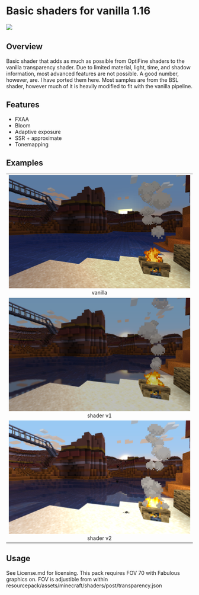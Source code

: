 # Basic shaders for vanilla 1.16
<img src="images/3.png" /> 

## Overview
Basic shader that adds as much as possible from OptiFine shaders to the vanilla transparency shader. Due to limited material, light, time, and shadow information, most advanced features are not possible. A good number, however, are. I have ported them here. Most samples are from the BSL shader, however much of it is heavily modified to fit with the vanilla pipeline.

## Features
- FXAA
- Bloom
- Adaptive exposure
- SSR + approximate
- Tonemapping

## Examples
<div>
    <table style="width:100%">
        <tr>
            <td align="middle">
              <img src="images/0.png" width="800px" />
              <figcaption align="middle">vanilla</figcaption>
            </td>
        </tr>
        <tr>
            <td align="middle">
              <img src="images/1.png" width="800px" /> 
              <figcaption align="middle">shader v1</figcaption>
            </td>
        </tr>
        <tr>
            <td align="middle">
              <img src="images/2.png" width="800px" /> 
              <figcaption align="middle">shader v2</figcaption>
            </td>
        </tr>
    </table>
</div>

## Usage
See License.md for licensing. This pack requires FOV 70 with Fabulous graphics on. FOV is adjustible from within resourcepack/assets/minecraft/shaders/post/transparency.json
